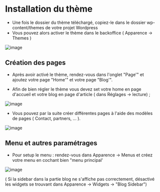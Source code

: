 # Installation du thème

- Une fois le dossier du thème téléchargé, copiez-le dans le dossier wp-content/themes de votre projet Wordpress
- Vous pouvez alors activer le thème dans le backoffice ( Apparence -> Themes )

![image](https://github.com/Robiinf/projet-final-cms-IW3-1/assets/104206721/963d8199-6186-414c-9346-8625ea8d242b)

## Création des pages 
- Après avoir activé le thème, rendez-vous dans l'onglet "Page'" et ajoutez votre page "Home'" et votre page "Blog'".

- Afin de bien régler le thème vous devez set votre home en page d'accueil et votre blog en page d'article ( dans Réglages -> lecture) ;

![image](https://github.com/Robiinf/projet-final-cms-IW3-1/assets/104206721/95c0e77c-c89c-4e63-a853-af8c4a8475f4)


- Vous pouvez par la suite créer différentes pages à l'aide des modèles de pages ( Contact, partners, ... ).

![image](https://github.com/Robiinf/projet-final-cms-IW3-1/assets/104206721/f55b67a1-105e-41c0-b976-4a58e3fa5971)

## Menu et autres paramétrages 

- Pour setup le menu : rendez-vous dans Apparence -> Menus et créez votre menu en cochant bien "menu principal'
  
![image](https://github.com/Robiinf/projet-final-cms-IW3-1/assets/104206721/388b0b65-c659-4399-a619-7173ea5728f7)

( Si la sidebar dans la partie blog ne s'affiche pas correctement, désactivé les widgets se trouvant dans Apparence -> Widgets -> "Blog Sidebar")


